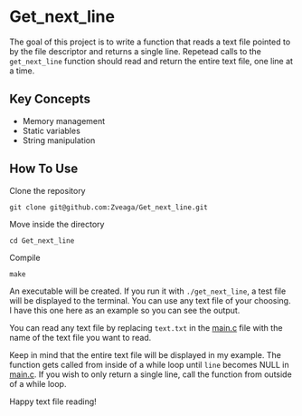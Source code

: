# Get_next_line

The goal of this project is to write a function that reads a text file pointed to by the file descriptor and returns a single line. Repetead calls to the `get_next_line` function should read and return the entire text file, one line at a time.

## Key Concepts
- Memory management
- Static variables
- String manipulation

## How To Use
Clone the repository
```
git clone git@github.com:Zveaga/Get_next_line.git
```
Move inside the directory
```
cd Get_next_line
```
Compile
```
make
```
An executable will be created. If you run it with `./get_next_line`, a test file will be displayed to the terminal. You can use any text file of your choosing. I have this one here as an example so you can see the output.

You can read any text file by replacing `text.txt` in the [main.c](https://github.com/Zveaga/Get_next_line/blob/master/main.c) file with the name of the text file you want to read. 

Keep in mind that the entire text file will be displayed in my example. The function gets called from inside of a while loop until `line` becomes NULL in [main.c](https://github.com/Zveaga/Get_next_line/blob/master/main.c). If you wish to only return a single line, call the function from outside of a while loop.

Happy text file reading!
